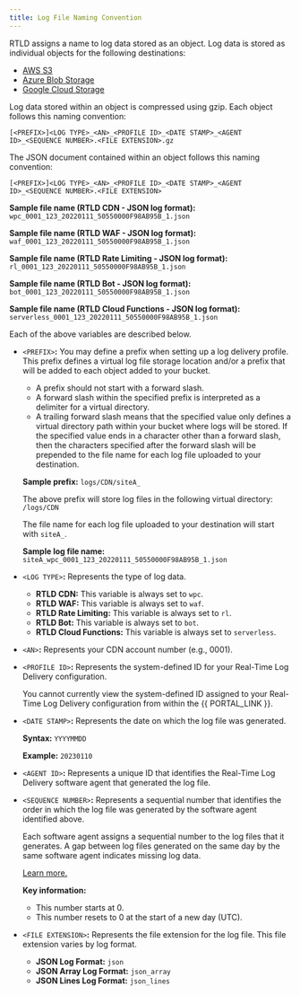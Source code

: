 ```yaml
---
title: Log File Naming Convention
---
```


RTLD assigns a name to log data stored as an object. Log data is stored as individual objects for the following destinations:
 
-   [AWS S3](/guides/logs/rtld/aws_s3_log_delivery)
-   [Azure Blob Storage](/guides/logs/rtld/azure_blob_storage_log_delivery)
-   [Google Cloud Storage](/guides/logs/rtld/google_cloud_storage_log_delivery)

Log data stored within an object is compressed using gzip. Each object follows this naming convention:

`[<PREFIX>]<LOG TYPE>_<AN>_<PROFILE ID>_<DATE STAMP>_<AGENT ID>_<SEQUENCE NUMBER>.<FILE EXTENSION>.gz`

The JSON document contained within an object follows this naming convention:

`[<PREFIX>]<LOG TYPE>_<AN>_<PROFILE ID>_<DATE STAMP>_<AGENT ID>_<SEQUENCE NUMBER>.<FILE EXTENSION>`

**Sample file name (RTLD CDN - JSON log format):** `wpc_0001_123_20220111_50550000F98AB95B_1.json`

**Sample file name (RTLD WAF - JSON log format):** `waf_0001_123_20220111_50550000F98AB95B_1.json`

**Sample file name (RTLD Rate Limiting - JSON log format):** `rl_0001_123_20220111_50550000F98AB95B_1.json`

**Sample file name (RTLD Bot - JSON log format):** `bot_0001_123_20220111_50550000F98AB95B_1.json`

**Sample file name (RTLD Cloud Functions - JSON log format):** `serverless_0001_123_20220111_50550000F98AB95B_1.json`

Each of the above variables are described below.

-   `<PREFIX>`**:** You may define a prefix when setting up a log delivery profile. This prefix defines a virtual log file storage location and/or a prefix that will be added to each object added to your bucket.
    
    -   A prefix should not start with a forward slash.
    -   A forward slash within the specified prefix is interpreted as a delimiter for a virtual directory.
    -   A trailing forward slash means that the specified value only defines a virtual directory path within your bucket where logs will be stored. If the specified value ends in a character other than a forward slash, then the characters specified after the forward slash will be prepended to the file name for each log file uploaded to your destination.
        
    **Sample prefix:** `logs/CDN/siteA_`
        
    The above prefix will store log files in the following virtual directory: `/logs/CDN`
        
    The file name for each log file uploaded to your destination will start with `siteA_`.
        
    **Sample log file name:** `siteA_wpc_0001_123_20220111_50550000F98AB95B_1.json`

-   `<LOG TYPE>`**:** Represents the type of log data.

    -   **RTLD CDN:** This variable is always set to `wpc`.
    -   **RTLD WAF:** This variable is always set to `waf`.
    -   **RTLD Rate Limiting:** This variable is always set to `rl`.
    -   **RTLD Bot:** This variable is always set to `bot`.
    -   **RTLD Cloud Functions:** This variable is always set to `serverless`.

-   `<AN>`**:** Represents your CDN account number (e.g., 0001).
-   `<PROFILE ID>`**:** Represents the system-defined ID for your Real-Time Log Delivery configuration.

    <Callout type="info">

      You cannot currently view the system-defined ID assigned to your Real-Time Log Delivery configuration from within the {{ PORTAL_LINK }}.

    </Callout>

-   `<DATE STAMP>`**:** Represents the date on which the log file was generated.

    **Syntax:** `YYYYMMDD`

    **Example:** `20230110`

-   `<AGENT ID>`**:** Represents a unique ID that identifies the Real-Time Log Delivery software agent that generated the log file.
-   `<SEQUENCE NUMBER>`**:** Represents a sequential number that identifies the order in which the log file was generated by the software agent identified above.

    Each software agent assigns a sequential number to the log files that it generates. A gap between log files generated on the same day by the same software agent indicates missing log data.  

    [Learn more.](/guides/logs/rtld/log_data_verification)

    **Key information:**

    -   This number starts at 0.
    -   This number resets to 0 at the start of a new day (UTC).

-   `<FILE EXTENSION>`**:** Represents the file extension for the log file. This file extension varies by log format.

    -   **JSON Log Format:** `json`
    -   **JSON Array Log Format:** `json_array`
    -   **JSON Lines Log Format:** `json_lines`
